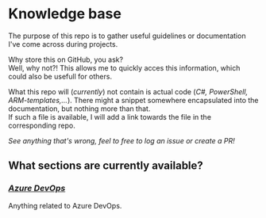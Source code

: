# Knowledge base

The purpose of this repo is to gather useful guidelines or documentation I've come across during projects. 

Why store this on GitHub, you ask?  
Well, why not?! This allows me to quickly acces this information, which could also be usefull for others.

What this repo will (*currently*) not contain is actual code (*C#, PowerShell, ARM-templates,...*). There might a snippet somewhere encapsulated into the documentation, but nothing more than that.   
If such a file is available, I will add a link towards the file in the corresponding repo.

*See anything that's wrong, feel to free to log an issue or create a PR!*


## What sections are currently available?
### [_Azure DevOps_](azure/azure-devops/azure-devops)
Anything related to Azure DevOps.


